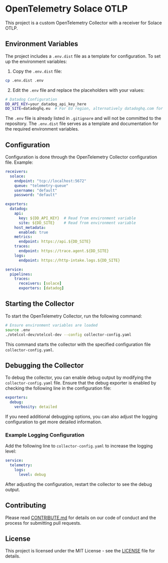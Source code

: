 # OpenTelemetry Solace OTLP

This project is a custom OpenTelemetry Collector with a receiver for Solace OTLP.

## Environment Variables

The project includes a `.env.dist` file as a template for configuration. To set up the environment variables:

1. Copy the `.env.dist` file:
```bash
cp .env.dist .env
```

2. Edit the `.env` file and replace the placeholders with your values:
```bash
# Datadog Configuration
DD_API_KEY=your_datadog_api_key_here
DD_SITE=datadoghq.eu  # For EU region, alternatively datadoghq.com for US region
```

The `.env` file is already listed in `.gitignore` and will not be committed to the repository. The `.env.dist` file serves as a template and documentation for the required environment variables.

## Configuration

Configuration is done through the OpenTelemetry Collector configuration file. Example:

```yaml
receivers:
  solace:
    endpoint: "tcp://localhost:5672"
    queue: "telemetry-queue"
    username: "default"
    password: "default"

exporters:
  datadog:
    api:
      key: ${DD_API_KEY}  # Read from environment variable
      site: ${DD_SITE}    # Read from environment variable
    host_metadata:
      enabled: true
    metrics:
      endpoint: https://api.${DD_SITE}
    traces:
      endpoint: https://trace.agent.${DD_SITE}
    logs:
      endpoint: https://http-intake.logs.${DD_SITE}

service:
  pipelines:
    traces:
      receivers: [solace]
      exporters: [datadog]
```

## Starting the Collector

To start the OpenTelemetry Collector, run the following command:

```bash
# Ensure environment variables are loaded
source .env
./otelcol-dev/otelcol-dev --config collector-config.yaml
```

This command starts the collector with the specified configuration file `collector-config.yaml`.

## Debugging the Collector

To debug the collector, you can enable debug output by modifying the `collector-config.yaml` file. Ensure that the debug exporter is enabled by checking the following line in the configuration file:

```yaml
exporters:
  debug:
    verbosity: detailed
```

If you need additional debugging options, you can also adjust the logging configuration to get more detailed information.

### Example Logging Configuration

Add the following line to `collector-config.yaml` to increase the logging level:

```yaml
service:
  telemetry:
    logs:
      level: debug
```

After adjusting the configuration, restart the collector to see the debug output.

## Contributing

Please read [CONTRIBUTE.md](CONTRIBUTE.md) for details on our code of conduct and the process for submitting pull requests.

## License

This project is licensed under the MIT License - see the [LICENSE](LICENSE) file for details. 